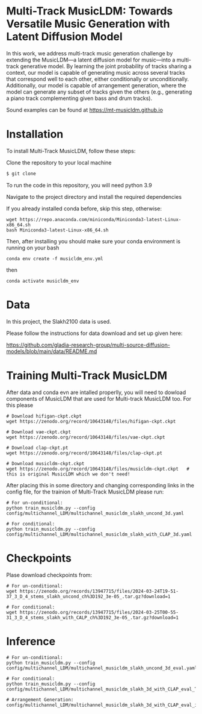 # Multi-Track MusicLDM: Towards Versatile Music Generation with Latent Diffusion Model

In this work, we address multi-track music generation challenge by extending the MusicLDM—a latent diffusion model for music—into a multi-track generative model. By learning the joint probability of tracks sharing a context, our model is capable of generating music across several tracks that correspond well to each other, either conditionally or unconditionally. Additionally, our model is capable of arrangement generation, where the model can generate any subset of tracks given the others (e.g., generating a piano track complementing given bass and drum tracks). 

Sound examples can be found at https://mt-musicldm.github.io


# Installation

To install Multi-Track MusicLDM, follow these steps:

Clone the repository to your local machine
```bash
$ git clone 
```

To run the code in this repository, you will need python 3.9 

Navigate to the project directory and install the required dependencies

If you already installed conda before, skip this step, otherwise:
```
wget https://repo.anaconda.com/miniconda/Miniconda3-latest-Linux-x86_64.sh
bash Miniconda3-latest-Linux-x86_64.sh
```
Then, after installing you should make sure your conda environment is running on your bash


```
conda env create -f musicldm_env.yml
``` 


then 
```
conda activate musicldm_env
```


# Data

In this project, the Slakh2100 data is used.

Please follow the instructions for data download and set up given here:

https://github.com/gladia-research-group/multi-source-diffusion-models/blob/main/data/README.md

# Training Multi-Track MusicLDM

After data and conda evn are intalled properlly, you will need to dowload components of MusicLDM that are used for Multi-track MusicLDM too. For this please 

```
# Download hifigan-ckpt.ckpt
wget https://zenodo.org/record/10643148/files/hifigan-ckpt.ckpt

# Download vae-ckpt.ckpt
wget https://zenodo.org/record/10643148/files/vae-ckpt.ckpt

# Download clap-ckpt.pt
wget https://zenodo.org/record/10643148/files/clap-ckpt.pt

# Download musicldm-ckpt.ckpt
wget https://zenodo.org/record/10643148/files/musicldm-ckpt.ckpt   # this is original MusicLDM which we don't need!
```

After placing this in some directory and changing corresponding links in the config file, for the trainion of Multi-Track MusicLDM please run:

```
# For un-conditional:
python train_musicldm.py --config config/multichannel_LDM/multichannel_musicldm_slakh_uncond_3d.yaml

# For conditional:
python train_musicldm.py --config config/multichannel_LDM/multichannel_musicldm_slakh_with_CLAP_3d.yaml
```

# Checkpoints

Plase download checkpoints from:

```
# For un-conditional:
wget https://zenodo.org/records/13947715/files/2024-03-24T19-51-37_3_D_4_stems_slakh_uncond_ch%3D192_3e-05_.tar.gz?download=1

# For conditional:
wget https://zenodo.org/records/13947715/files/2024-03-25T00-55-31_3_D_4_stems_slakh_with_CALP_ch%3D192_3e-05_.tar.gz?download=1
```

# Inference


```
# For un-conditional:
python train_musicldm.py --config config/multichannel_LDM/multichannel_musicldm_slakh_uncond_3d_eval.yaml

# For conditional:
python train_musicldm.py --config config/multichannel_LDM/multichannel_musicldm_slakh_3d_with_CLAP_eval_TEXT.yaml

# Arrangement Generation:
config/multichannel_LDM/multichannel_musicldm_slakh_3d_with_CLAP_eval_inpaint.yaml
```



